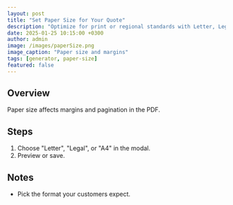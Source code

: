 ```yaml
---
layout: post
title: "Set Paper Size for Your Quote"
description: "Optimize for print or regional standards with Letter, Legal, or A4"
date: 2025-01-25 10:15:00 +0300
author: admin
image: /images/paperSize.png
image_caption: "Paper size and margins"
tags: [generator, paper-size]
featured: false
---
```

## Overview
Paper size affects margins and pagination in the PDF.

## Steps
1. Choose "Letter", "Legal", or "A4" in the modal.
2. Preview or save.

## Notes
- Pick the format your customers expect.

